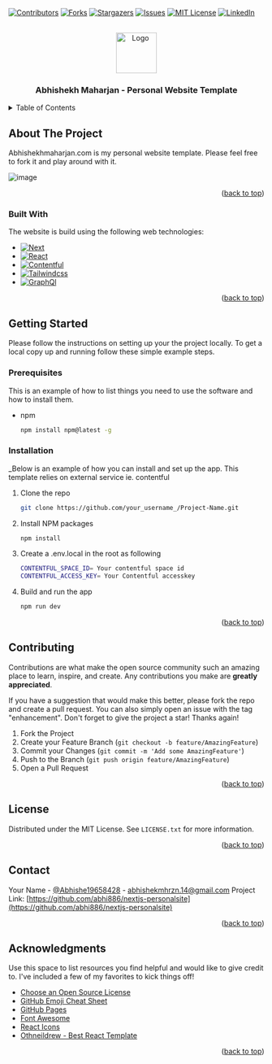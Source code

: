 
[![Contributors][contributors-shield]][contributors-url]
[![Forks][forks-shield]][forks-url]
[![Stargazers][stars-shield]][stars-url]
[![Issues][issues-shield]][issues-url]
[![MIT License][license-shield]][license-url]
[![LinkedIn][linkedin-shield]][linkedin-url]
</br>
</br>
<a name="readme-top"></a>
<div align="center">
 <a href="https://github.com/othneildrew/Best-README-Template">
    <img src="https://www.abhishekhmaharjan.com/_next/image?url=%2F_next%2Fstatic%2Fimage%2Fpublic%2Fimages%2Flogo3.a4cba22093f56e50f3d5cc3c966184d3.png&w=128&q=75" alt="Logo" width="80" height="80">
  </a>
  <h3 align="center">Abhishekh Maharjan - Personal Website Template</h3>
</div>



<!-- TABLE OF CONTENTS -->
<details>
  <summary>Table of Contents</summary>
  <ol>
    <li>
      <a href="#about-the-project">About The Project</a>
      <ul>
 <li><a href="#built-with">Built With</a></li>
      </ul>
    </li>
    <li>
      <a href="#getting-started">Getting Started</a>
      <ul>
        <li><a href="#prerequisites">Prerequisites</a></li>
        <li><a href="#installation">Installation</a></li>
      </ul>
    </li>
    <li><a href="#usage">Usage</a></li>
    <li><a href="#roadmap">Roadmap</a></li>
    <li><a href="#contributing">Contributing</a></li>
    <li><a href="#license">License</a></li>
    <li><a href="#contact">Contact</a></li>
    <li><a href="#acknowledgments">Acknowledgments</a></li>
  </ol>
</details>

<!-- ABOUT THE PROJECT -->
## About The Project
  <p>Abhishekhmaharjan.com is my personal website template. Please feel free to fork it and play around with it.</p>

![image](https://user-images.githubusercontent.com/15901150/211309401-ba17f949-8283-40f4-86fc-204788f1501a.png)
<p align="right">(<a href="#readme-top">back to top</a>)</p>

### Built With

The website is build using the following web technologies:

* [![Next][Next.js]][Next-url]
* [![React][React.js]][React-url]
* [![Contentful][Contentful.js]][Contentful-url]
* [![Tailwindcss][Tailwindcss.js]][Tailwindcss-url]
* [![GraphQl][GraphQl.js]][GraphQl-url]



<p align="right">(<a href="#readme-top">back to top</a>)</p>


<!-- GETTING STARTED -->
## Getting Started

Please follow the instructions on setting up your the project locally.
To get a local copy up and running follow these simple example steps.

### Prerequisites

This is an example of how to list things you need to use the software and how to install them.
* npm
  ```sh
  npm install npm@latest -g
  ```

### Installation

_Below is an example of how you can install and set up the app. This template relies on external service ie. contentful

1. Clone the repo
   ```sh
   git clone https://github.com/your_username_/Project-Name.git
   ```
2. Install NPM packages
   ```sh
   npm install
   ```
3. Create a .env.local in the root as following
   ```sh
   CONTENTFUL_SPACE_ID= Your contentful space id
   CONTENTFUL_ACCESS_KEY= Your Contentful accesskey
   ```
4. Build and run the app
   ```sh
   npm run dev
   ```
<p align="right">(<a href="#readme-top">back to top</a>)</p>

<!-- CONTRIBUTING -->
## Contributing

Contributions are what make the open source community such an amazing place to learn, inspire, and create. Any contributions you make are **greatly appreciated**.

If you have a suggestion that would make this better, please fork the repo and create a pull request. You can also simply open an issue with the tag "enhancement".
Don't forget to give the project a star! Thanks again!

1. Fork the Project
2. Create your Feature Branch (`git checkout -b feature/AmazingFeature`)
3. Commit your Changes (`git commit -m 'Add some AmazingFeature'`)
4. Push to the Branch (`git push origin feature/AmazingFeature`)
5. Open a Pull Request

<p align="right">(<a href="#readme-top">back to top</a>)</p>



<!-- LICENSE -->
## License

Distributed under the MIT License. See `LICENSE.txt` for more information.

<p align="right">(<a href="#readme-top">back to top</a>)</p>



<!-- CONTACT -->
## Contact

Your Name - [@Abhishe19658428](https://twitter.com/Abhishe19658428) - abhishekmhrzn.14@gmail.com
Project Link: [https://github.com/abhi886/nextjs-personalsite](https://github.com/abhi886/nextjs-personalsite)

<p align="right">(<a href="#readme-top">back to top</a>)</p>






<!-- ACKNOWLEDGMENTS -->
## Acknowledgments

Use this space to list resources you find helpful and would like to give credit to. I've included a few of my favorites to kick things off!

* [Choose an Open Source License](https://choosealicense.com)
* [GitHub Emoji Cheat Sheet](https://www.webpagefx.com/tools/emoji-cheat-sheet)
* [GitHub Pages](https://pages.github.com)
* [Font Awesome](https://fontawesome.com)
* [React Icons](https://react-icons.github.io/react-icons/search)
* [Othneildrew - Best React Template](https://github.com/othneildrew/Best-README-Template/)

<p align="right">(<a href="#readme-top">back to top</a>)</p>


<!-- MARKDOWN LINKS & IMAGES -->
<!-- https://www.markdownguide.org/basic-syntax/#reference-style-links -->
[contributors-shield]: https://img.shields.io/github/contributors/abhi886/nextjs-personalsite.svg?style=for-the-badge
[contributors-url]: https://github.com/abhi886/nextjs-personalsite/graphs/contributors
[forks-shield]: https://img.shields.io/github/forks/abhi886/nextjs-personalsite.svg?style=for-the-badge
[forks-url]: https://github.com/abhi886/nextjs-personalsite/network/members
[stars-shield]: https://img.shields.io/github/stars/abhi886/nextjs-personalsite.svg?style=for-the-badge
[stars-url]: https://github.com/abhi886/nextjs-personalsite/stargazers
[issues-shield]: https://img.shields.io/github/issues/abhi886/nextjs-personalsite.svg?style=for-the-badge
[issues-url]: https://github.com/abhi886/nextjs-personalsite/issues
[license-shield]: https://img.shields.io/github/license/abhi886/nextjs-personalsite.svg?style=for-the-badge
[license-url]: https://github.com/abhi886/nextjs-personalsite/blob/master/LICENSE.txt
[linkedin-shield]: https://img.shields.io/badge/-LinkedIn-black.svg?style=for-the-badge&logo=linkedin&colorB=555
[linkedin-url]: https://www.linkedin.com/in/abhishekh-maharjan-139581b3/
[product-screenshot]: images/screenshot.png
[Next.js]: https://img.shields.io/badge/next.js-000000?style=for-the-badge&logo=nextdotjs&logoColor=white
[Next-url]: https://nextjs.org/
[React.js]: https://img.shields.io/badge/React-20232A?style=for-the-badge&logo=react&logoColor=61DAFB
[React-url]: https://reactjs.org/
[Contentful.js]: https://img.shields.io/badge/Contentful-20232A?style=for-the-badge&logo=contentful&logoColor=61DAFB
[Contentful-url]: https://www.contentful.com/
[Tailwindcss.js]: https://img.shields.io/badge/TailwindCss-20232A?style=for-the-badge&logo=tailwindcss&logoColor=61DAFB
[Tailwindcss-url]: https://tailwindcss.com/
[GraphQl.js]: https://img.shields.io/badge/graphql-20232A?style=for-the-badge&logo=graphql&logoColor=61DAFB
[GraphQl-url]: https://graphql.com/
